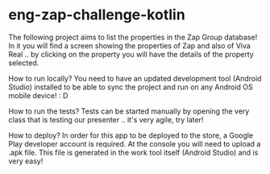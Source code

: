 # eng-zap-challenge-kotlin

The following project aims to list the properties in the Zap Group database! In it you will find a screen showing the properties of Zap and also of Viva Real .. by clicking on the property you will have the details of the property selected.

How to run locally?
You need to have an updated development tool (Android Studio) installed to be able to sync the project and run on any Android OS mobile device! : D

How to run the tests?
Tests can be started manually by opening the very class that is testing our presenter .. it's very agile, try later!

How to deploy?
In order for this app to be deployed to the store, a Google Play developer account is required. At the console you will need to upload a .apk file. This file is generated in the work tool itself (Android Studio) and is very easy!

